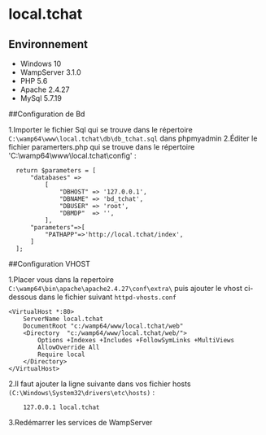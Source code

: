 # local.tchat
## Environnement
- Windows 10
- WampServer 3.1.0
- PHP 5.6
- Apache 2.4.27
- MySql 5.7.19


##Configuration de Bd
 
  1.Importer le fichier Sql qui se trouve dans le répertoire `C:\wamp64\www\local.tchat\db\db_tchat.sql` dans phpmyadmin
  2.Éditer le fichier paramerters.php qui se trouve dans le répertoire 'C:\wamp64\www\local.tchat\config\' :
  
      return $parameters = [
          "databases" =>
              [
                  "DBHOST" => '127.0.0.1',
                  "DBNAME" => 'bd_tchat',
                  "DBUSER" => 'root',
                  "DBMDP"  => '',
              ],
          "parameters"=>[
              "PATHAPP"=>'http://local.tchat/index',
          ]
      ];
      

##Configuration VHOST

1.Placer vous dans la repertoire  `C:\wamp64\bin\apache\apache2.4.27\conf\extra\`
puis ajouter le vhost ci-dessous dans le fichier suivant `httpd-vhosts.conf`

    <VirtualHost *:80>
        ServerName local.tchat
        DocumentRoot "c:/wamp64/www/local.tchat/web"
        <Directory  "c:/wamp64/www/local.tchat/web/">
            Options +Indexes +Includes +FollowSymLinks +MultiViews
            AllowOverride All
            Require local
        </Directory>
    </VirtualHost>

 2.Il faut ajouter la ligne suivante dans vos fichier hosts `(C:\Windows\System32\drivers\etc\hosts)` : 
        
        127.0.0.1 local.tchat
        
 3.Redémarrer les services de WampServer 
    

